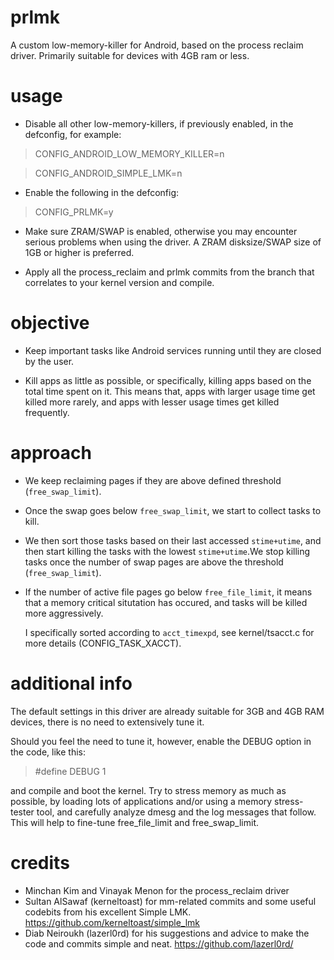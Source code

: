 # prlmk

A custom low-memory-killer for Android, based on the process reclaim driver.
Primarily suitable for devices with 4GB ram or less.

# usage

 - Disable all other low-memory-killers, if previously enabled, in the defconfig, for example:
> CONFIG_ANDROID_LOW_MEMORY_KILLER=n

> CONFIG_ANDROID_SIMPLE_LMK=n

 - Enable the following in the defconfig:
 > CONFIG_PRLMK=y
 
- Make sure ZRAM/SWAP is enabled, otherwise you may encounter serious problems when using the driver. 
  A ZRAM disksize/SWAP size of 1GB or higher is preferred.

- Apply all the process_reclaim and prlmk commits from the branch that correlates to your kernel version and compile.

# objective

- Keep important tasks like Android services running
  until they are closed by the user.

- Kill apps as little as possible, or specifically, killing apps based
  on the total time spent on it. This means that, apps with larger usage
  time get killed more rarely, and apps with lesser usage times get
  killed frequently.

# approach

- We keep reclaiming pages if they are above defined threshold
  (`free_swap_limit`).

- Once the swap goes below `free_swap_limit`, we start to collect tasks to kill.

- We then sort those tasks based on their last accessed `stime+utime`,
  and then start killing the tasks with the lowest `stime+utime`.We stop
  killing tasks once the number of swap pages are above the threshold
  (`free_swap_limit`).

- If the number of active file pages go below `free_file_limit`, it means that a
  memory critical situtation has occured, and tasks will be killed more aggressively.

  I specifically sorted according to `acct_timexpd`, see kernel/tsacct.c for
  more details (CONFIG_TASK_XACCT).
  
# additional info

The default settings in this driver are already suitable for 3GB and 4GB RAM devices, there is no need to extensively tune it.

Should you feel the need to tune it, however, enable the DEBUG option in the code, like this:
> #define DEBUG 1

and compile and boot the kernel. Try to stress memory as much as possible, by loading lots of applications and/or using a memory stress-tester tool, and carefully analyze dmesg and the log messages that follow. This will help to fine-tune free_file_limit and free_swap_limit.

# credits

- Minchan Kim and Vinayak Menon for the process_reclaim driver
- Sultan AlSawaf (kerneltoast) for mm-related commits and some useful codebits from his excellent Simple LMK.
https://github.com/kerneltoast/simple_lmk
- Diab Neiroukh (lazerl0rd) for his suggestions and advice to make the code and commits simple and neat.
https://github.com/lazerl0rd/
